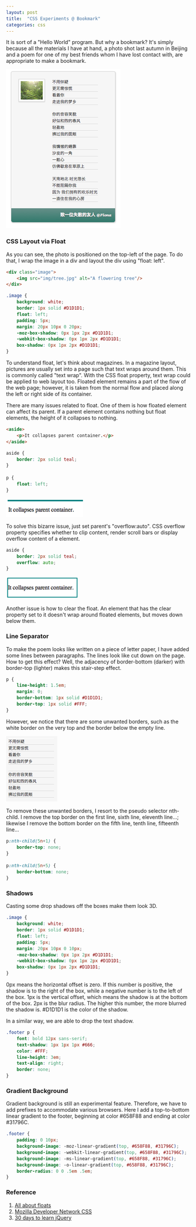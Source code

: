 ```yaml
---
layout: post
title:  "CSS Experiments @ Bookmark"
categories: css
---
```


It is sort of a "Hello World" program. But why a bookmark? It's simply because all the materials I have at hand, a photo shot last autumn in Beijing and a poem for one of my best friends whom I have lost contact with, are appropriate to make a bookmark.

![Cascading Selector](/assets/2012-03-10-css-exp-1.png "css experiment")

### CSS Layout via Float
As you can see, the photo is positioned on the top-left of the page. To do that, I wrap the image in a div and layout the div using "float: left".

```html
<div class="image">
    <img src="img/tree.jpg" alt="A flowering tree"/>
</div>
```

```css
.image {
    background: white;
    border: 1px solid #D1D1D1;
    float: left;
    padding: 5px;
    margin: 20px 10px 0 20px;
    -moz-box-shadow: 0px 1px 2px #D1D1D1;
    -webkit-box-shadow: 0px 1px 2px #D1D1D1;
    box-shadow: 0px 1px 2px #D1D1D1;
}
```

To understand float, let's think about magazines. In a magazine layout, pictures are usually set into a page such that text wraps around them. This is commonly called "text wrap". With the CSS float property, text wrap could be applied to web layout too. Floated element remains a part of the flow of the web page; however, it is taken from the normal flow and placed along the left or right side of its container.

There are many issues related to float. One of them is how floated element can affect its parent. If a parent element contains nothing but float elements, the height of it collapses to nothing.

```html
<aside>
    <p>It collapses parent container.</p>
</aside>
```

```css
aside {
    border: 2px solid teal;
}

p {
    float: left;
}
```

![Cascading Selector](/assets/2012-03-10-css-exp-2.png "css experiment")

To solve this bizarre issue, just set parent's "overflow:auto". CSS overflow property specifies whether to clip content, render scroll bars or display overflow content of a element.

```css
aside {
    border: 2px solid teal;
    overflow: auto;
}
```

![Cascading Selector](/assets/2012-03-10-css-exp-3.png "css experiment")

Another issue is how to clear the float. An element that has the clear property set to it doesn't wrap around floated elements, but moves down below them.

### Line Separator
To make the poem looks like written on a piece of letter paper, I have added some lines between paragraphs. The lines look like cut down on the page. How to get this effect? Well, the adjacency of  border-bottom (darker) with border-top (lighter) makes this stair-step effect.

```css
p {
    line-height: 1.5em;
    margin: 0;
    border-bottom: 1px solid #D1D1D1;
    border-top: 1px solid #FFF;
}
```

However, we notice that there are some unwanted borders, such as the white border on the very top and the border below the empty line. 

![Cascading Selector](/assets/2012-03-10-css-exp-4.png "css experiment")

To remove these unwanted borders, I resort to the pseudo selector nth-child. I remove the top border on the first line, sixth line, eleventh line...; likewise I remove the bottom border on the fifth line, tenth line, fifteenth line... 

```css
p:nth-child(5n+1) {
    border-top: none;
}

p:nth-child(5n+5) {
    border-bottom: none;
}
```

### Shadows
Casting some drop shadows off the boxes make them look 3D. 

```css
.image {
    background: white;
    border: 1px solid #D1D1D1;
    float: left;
    padding: 5px;
    margin: 20px 10px 0 10px;
    -moz-box-shadow: 0px 1px 2px #D1D1D1;
    -webkit-box-shadow: 0px 1px 2px #D1D1D1;
    box-shadow: 0px 1px 2px #D1D1D1;
}
```

0px means the horizontal offset is zero. If this number is positive, the shadow is to the right of the box, while a negative number is to the left of the box. 1px is the vertical offset, which means the shadow is at the bottom of the box. 2px is the blur radius. The higher this number, the more blurred the shadow is.    #D1D1D1 is the color of the shadow. 

In a similar way, we are able to drop the text shadow.

```css
.footer p {
    font: bold 12px sans-serif;
    text-shadow: 1px 1px 1px #666;
    color: #FFF;
    line-height: 3em;
    text-align: right;
    border: none;
}
```

### Gradient Background
Gradient background is still an experimental feature. Therefore, we have to add prefixes to accommodate various browsers. Here I add a top-to-bottom linear gradient to the footer, beginning at color #658F88 and ending at color #31796C. 

```css
.footer {
    padding: 0 10px;
    background-image: -moz-linear-gradient(top, #658F88, #31796C);
    background-image: -webkit-linear-gradient(top, #658F88, #31796C);
    background-image: -ms-linear-gradient(top, #658F88, #31796C);
    background-image: -o-linear-gradient(top, #658F88, #31796C);
    border-radius: 0 0 .5em .5em;
}
```

### Reference
1. [All about floats](https://css-tricks.com/all-about-floats/)
2. [Mozilla Developer Network CSS](https://developer.mozilla.org/en-US/docs/Web/CSS)
3. [30 days to learn jQuery](http://code.tutsplus.com/courses/30-days-to-learn-jquery)